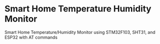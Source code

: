 # Smart Home Temperature Humidity Monitor
 Smart Home Temperature/Humidity Monitor using STM32F103, SHT31, and ESP32 with AT commands
